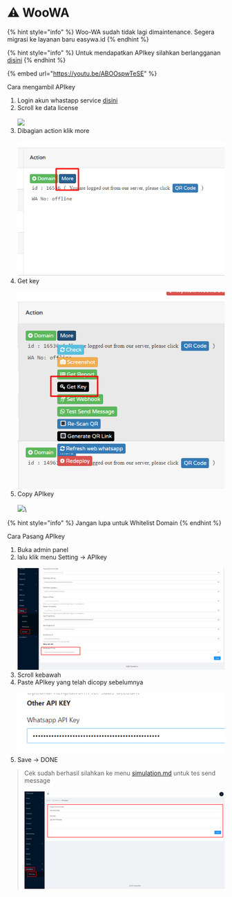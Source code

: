 # ⚠ WooWA

{% hint style="info" %}
Woo-WA sudah tidak lagi dimaintenance. Segera migrasi ke layanan baru easywa.id
{% endhint %}

{% hint style="info" %}
Untuk mendapatkan APIkey silahkan berlangganan [disini](https://app.woo-wa.com/checkout/?add-to-cart=2982\&variation\_id=2983\&ref=6783)
{% endhint %}

{% embed url="https://youtu.be/ABOOspwTeSE" %}

Cara mengambil APIkey

1. Login akun whastapp service [disini](https://app.woo-wa.com/checkout/?add-to-cart=2982\&variation\_id=2983\&ref=6783)
2. Scroll ke data license\
   \
   ![](../../.gitbook/assets/Screenshot\_32.png)
3. Dibagian action klik more\
   \
   ![](<../../.gitbook/assets/image (3).png>)
4. Get key\
   \
   ![](<../../.gitbook/assets/image (31).png>)
5. Copy APIkey\
   \
   ![](../../.gitbook/assets/Screenshot\_33.png)\


{% hint style="info" %}
Jangan lupa untuk Whitelist Domain
{% endhint %}

Cara Pasang APIkey

1. Buka admin panel
2. lalu klik menu Setting -> APIkey\
   \
   ![](<../../.gitbook/assets/image (65).png>)
3. Scroll kebawah
4. Paste APIkey yang telah dicopy sebelumnya\
   \
   ![](<../../.gitbook/assets/image (76).png>)
5. Save -> DONE

> Cek sudah berhasil silahkan ke menu [simulation.md](../../dashboard-panel/simulation.md "mention") untuk tes send message\
> \
> ![](<../../.gitbook/assets/image (52).png>)
